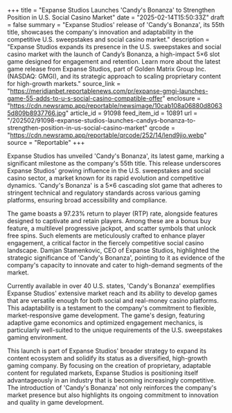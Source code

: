 +++
title = "Expanse Studios Launches 'Candy's Bonanza' to Strengthen Position in U.S. Social Casino Market"
date = "2025-02-14T15:50:33Z"
draft = false
summary = "Expanse Studios' release of 'Candy's Bonanza', its 55th title, showcases the company's innovation and adaptability in the competitive U.S. sweepstakes and social casino market."
description = "Expanse Studios expands its presence in the U.S. sweepstakes and social casino market with the launch of Candy’s Bonanza, a high-impact 5×6 slot game designed for engagement and retention. Learn more about the latest game release from Expanse Studios, part of Golden Matrix Group Inc. (NASDAQ: GMGI), and its strategic approach to scaling proprietary content for high-growth markets."
source_link = "https://meridianbet.reportablenews.com/pr/expanse-gmgi-launches-game-55-adds-to-u-s-social-casino-compatible-offer"
enclosure = "https://cdn.newsramp.app/reportable/newsimage/10cab108a06880d80635d809b8937766.jpg"
article_id = 91098
feed_item_id = 10891
url = "/202502/91098-expanse-studios-launches-candys-bonanza-to-strengthen-position-in-us-social-casino-market"
qrcode = "https://cdn.newsramp.app/reportable/qrcode/252/14/lend9jio.webp"
source = "Reportable"
+++

<p>Expanse Studios has unveiled 'Candy's Bonanza', its latest game, marking a significant milestone as the company's 55th title. This release underscores Expanse Studios' growing influence in the U.S. sweepstakes and social casino sector, a market known for its rapid evolution and competitive dynamics. 'Candy's Bonanza' is a 5×6 cascading slot game that adheres to stringent technical and regulatory standards across various gaming platforms, ensuring broad accessibility and compliance.</p><p>The game boasts a 97.23% return to player (RTP) rate, alongside features designed to captivate and retain players. Among these are a bonus buy feature, a multilevel progressive jackpot, and scatter symbols that unlock free spins. Such elements are meticulously crafted to enhance player engagement, a critical factor in the fiercely competitive social casino landscape. Damjan Stamenkovic, CEO of Expanse Studios, highlighted the strategic significance of 'Candy's Bonanza', pointing to it as evidence of the company's capacity to innovate and cater to high-demand segments of the market.</p><p>Currently available in over 40 U.S. states, 'Candy's Bonanza' exemplifies Expanse Studios' extensive market reach and its ability to develop games that are versatile enough for both social and real-money casino platforms. This adaptability is a testament to the company's commitment to flexible, market-responsive game development. The game's design, featuring adaptive game economics and optimized engagement mechanics, is particularly well-suited to the unique requirements of the U.S. sweepstakes gaming environment.</p><p>This launch is part of Expanse Studios' broader strategy to expand its content ecosystem and solidify its status as a diversified, high-growth gaming company. By focusing on the creation of proprietary, adaptable content for regulated markets, Expanse Studios is positioning itself advantageously in an industry that is becoming increasingly competitive. The introduction of 'Candy's Bonanza' not only reinforces the company's market presence but also highlights its ongoing commitment to innovation and quality in game development.</p>